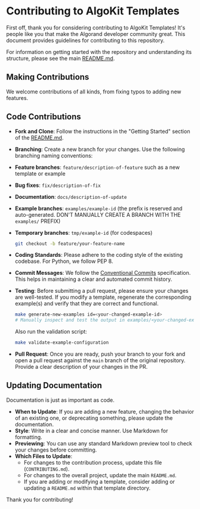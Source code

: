# Contributing to AlgoKit Templates

First off, thank you for considering contributing to AlgoKit Templates! It's people like you that make the Algorand developer community great. This document provides guidelines for contributing to this repository.

For information on getting started with the repository and understanding its structure, please see the main [README.md](README.md).

## Making Contributions

We welcome contributions of all kinds, from fixing typos to adding new features.

## Code Contributions

* **Fork and Clone**: Follow the instructions in the "Getting Started" section of the [README.md](README.md).
* **Branching**: Create a new branch for your changes. Use the following branching naming conventions:
* **Feature branches**: `feature/description-of-feature` such as a new template or example
* **Bug fixes**: `fix/description-of-fix`
* **Documentation**: `docs/description-of-update`
* **Example branches**: `examples/example-id` (the prefix is reserved and auto-generated. DON'T MANUALLY CREATE A BRANCH WITH THE `examples/` PREFIX)
* **Temporary branches**: `tmp/example-id` (for codespaces)

    ```bash
    git checkout -b feature/your-feature-name
    ```

* **Coding Standards**: Please adhere to the coding style of the existing codebase. For Python, we follow PEP 8.
* **Commit Messages**: We follow the [Conventional Commits](https://www.conventionalcommits.org/en/v1.0.0/) specification. This helps in maintaining a clear and automated commit history.
* **Testing**: Before submitting a pull request, please ensure your changes are well-tested. If you modify a template, regenerate the corresponding example(s) and verify that they are correct and functional.

    ```bash
    make generate-new-examples id=<your-changed-example-id>
    # Manually inspect and test the output in examples/<your-changed-example-id>
    ```

    Also run the validation script:

    ```bash
    make validate-example-configuration
    ```

* **Pull Request**: Once you are ready, push your branch to your fork and open a pull request against the `main` branch of the original repository. Provide a clear description of your changes in the PR.

## Updating Documentation

Documentation is just as important as code.

* **When to Update**: If you are adding a new feature, changing the behavior of an existing one, or deprecating something, please update the documentation.
* **Style**: Write in a clear and concise manner. Use Markdown for formatting.
* **Previewing**: You can use any standard Markdown preview tool to check your changes before committing.
* **Which Files to Update**:
  * For changes to the contribution process, update this file (`CONTRIBUTING.md`).
  * For changes to the overall project, update the main `README.md`.
  * If you are adding or modifying a template, consider adding or updating a `README.md` within that template directory.

Thank you for contributing!
